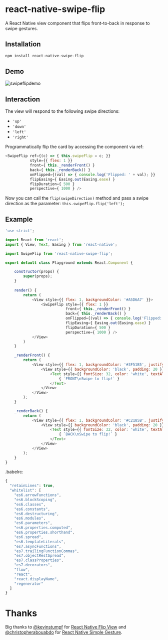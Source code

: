 # react-native-swipe-flip
A React Native view component that flips front-to-back in response to swipe gestures.

## Installation

```sh
npm install react-native-swipe-flip
```

## Demo
![swipeflipdemo](http://i.imgur.com/FJ9YPip.gif)

## Interaction
The view will respond to the following swipe directions:
* `'up'`
* `'down'`
* `'left'`
* `'right'`

Programmatically flip the card by accessing the component via ref:
```js
<SwipeFlip ref={(c) => { this.swipeFlip = c; }}
           style={{ flex: 1 }}
           front={ this._renderFront() }
           back={ this._renderBack() }
           onFlipped={(val) => { console.log('Flipped: ' + val); }}
           flipEasing={ Easing.out(Easing.ease) }
           flipDuration={ 500 }
           perspective={ 1000 } />
```

Now you can call the `flip(swipeDirection)` method and pass a swipe direction as the parameter:
`this.swipeFlip.flip('left');`

## Example

```js
'use strict';

import React from 'react';
import { View, Text, Easing } from 'react-native';

import SwipeFlip from 'react-native-swipe-flip';

export default class Playground extends React.Component {

    constructor(props) {
        super(props);
    }
    
    render() {
        return (
            <View style={{ flex: 1, backgroundColor: '#A5D6A7' }}>
                <SwipeFlip style={{ flex: 1 }}
                           front={ this._renderFront() }
                           back={ this._renderBack() }
                           onFlipped={(val) => { console.log('Flipped: ' + val); }}
                           flipEasing={ Easing.out(Easing.ease) }
                           flipDuration={ 500 }
                           perspective={ 1000 } />
            </View>
        )
    }

    _renderFront() {
        return (
            <View style={{ flex: 1, backgroundColor: '#3F51B5', justifyContent: 'center', alignItems: 'center' }}>
                <View style={{ backgroundColor: 'black', padding: 20 }}>
                    <Text style={{ fontSize: 32, color: 'white', textAlign: 'center' }}>
                        { `FRONT\nSwipe to flip!` }
                    </Text>
                </View>
            </View>
        );
    }

    _renderBack() {
        return (
            <View style={{ flex: 1, backgroundColor: '#C2185B', justifyContent: 'center', alignItems: 'center' }}>
                <View style={{ backgroundColor: 'black', padding: 20 }}>
                    <Text style={{ fontSize: 32, color: 'white', textAlign: 'center' }}>
                        { `BACK\nSwipe to flip!` }
                    </Text>
                </View>
            </View>
        );
    }
}
```

.babelrc:
```js
{
  "retainLines": true,
  "whitelist": [
    "es6.arrowFunctions",
    "es6.blockScoping",
    "es6.classes",
    "es6.constants",
    "es6.destructuring",
    "es6.modules",
    "es6.parameters",
    "es6.properties.computed",
    "es6.properties.shorthand",
    "es6.spread",
    "es6.templateLiterals",
    "es7.asyncFunctions",
    "es7.trailingFunctionCommas",
    "es7.objectRestSpread",
    "es7.classProperties",
    "es7.decorators",
    "flow",
    "react",
    "react.displayName",
    "regenerator"
  ]
}
```

# Thanks
Big thanks to [@kevinstumpf](https://github.com/kevinstumpf) for [React Native Flip View](https://github.com/kevinstumpf/react-native-flip-view) and [@christopherabouabdo](https://github.com/christopherabouabdo) for [React Native Simple Gesture](https://github.com/christopherabouabdo/react-native-simple-gesture).
